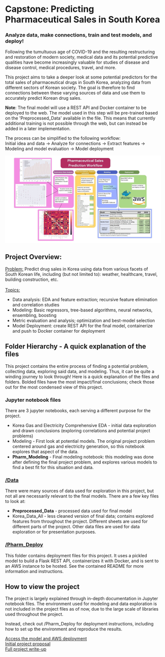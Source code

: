 # Capstone: Predicting Pharmaceutical Sales in South Korea
### Analyze data, make connections, train and test models, and deploy! 

Following the tumultuous age of COVID-19 and the resulting restructuring and restoration of modern society, medical data and its potential predictive qualities have become increasingly valuable for studies of disease and disease control, medical procedures, travel, and more. 

This project aims to take a deeper look at some potential predictors for the total sales of pharmaceutical drugs in South Korea, analyzing data from different sectors of Korean society. The goal is therefore to find connections between these varying sources of data and use them to accurately predict Korean drug sales. 

**Note**: The final model will use a REST API and Docker container to be deployed to the web. The model used in this step will be pre-trained based on the 'Preprocessed_Data' available in the file. This means that currently additional training is not possible through the web, but can instead be added in a later implementation. 

The process can be simplified to the following workflow:
<br>Initial idea and data -> Analyze for connections -> Extract features -> Modeling and model evaluation -> Model deployment
<div>
<img src="Data/capstone_workflow.jpg" width=1000/>
</div>

## Project Overview:
<ins>Problem:</ins> Predict drug sales in Korea using data from various facets of South Korean life, including (but not limited to): weather, healthcare, travel, building construction, etc.
<br><br><ins>Topics:</ins> 
* Data analysis: EDA and feature extraction; recursive feature elimination and correlation studies
* Modeling: Basic regressors, tree-based algorithms, neural networks, ensembling, boosting
* Metric evaluation and analysis; optimization and best-model selection
* Model Deployment: create REST API for the final model, containerize and push to Docker container for deployment

## Folder Hierarchy - A quick explanation of the files
This project contains the entire process of finding a potential problem, collecting data, exploring said data, and modeling. Thus, it can be quite a winding journey to look through! Here is a quick explanation of the files and folders. Bolded files have the most impact/final conclusions; check those out for the most condensed view of this project.

### Jupyter notebook files
There are 3 jupyter notebooks, each serving a different purpose for the project.
* Korea Gas and Electricity Comprehensive EDA - initial data exploration and drawn conclusions (exploring correlations and potential project problems)
* Modeling - First look at potential models. The original project problem centered around gas and electricity generation, so this notebook explores that aspect of the data.
* __Pharm_Modeling__ - Final modeling notebook: this modeling was done after defining the final project problem, and explores various models to find a best fit for this situation and data.

### [/Data](https://github.com/kevinjin21/SpringboardProjects/tree/main/Capstone/Data)
There were many sources of data used for exploration in this project, but not all are necessarily relevant to the final models. There are a few key files to look at:
* __Preprocessed_Data__ - processed data used for final model
* Korea_Data_All - less cleaned version of final data; contains explored features from throughout the project. Different sheets are used for different parts of the project.
Other data files are used for data exploration or for presentation purposes.

### [/Pharm_Deploy](https://github.com/kevinjin21/SpringboardProjects/tree/main/Capstone/Pharm_Deploy)
This folder contains deployment files for this project. It uses a pickled model to build a Flask REST API, containerizes it with Docker, and is sent to an AWS instance to be hosted. See the contained README for more information and instructions.

## How to view the project
The project is largely explained through in-depth documentation in Jupyter notebook files. The environment used for modeling and data exploration is not included in the project files as of now, due to the large scale of libraries used throughout the project.

Instead, check out /Pharm_Deploy for deployment instructions, including how to set up the environment and reproduce the results. 

[Access the model and AWS deployment](https://github.com/kevinjin21/SpringboardProjects/tree/main/Capstone/Pharm_Deploy)
<br>[Initial project proposal](https://docs.google.com/document/d/1n_RRZgfwl0WT2p3aCEYIY8RU9nsb2mGosM1jT3U_WT0/edit)
<br>[Full project write-up](https://docs.google.com/document/d/10khUmjzLq3PH_gnmZfJjBF86JT7S8hG7s1BtfL9th5A/edit)

